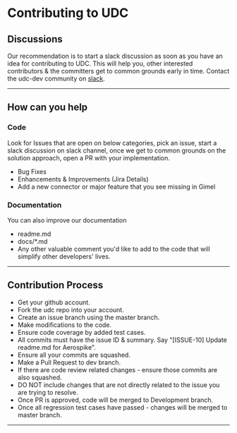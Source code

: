 
# Contributing to UDC

## Discussions

Our recommendation is to start a slack discussion as soon as you have an idea for contributing to UDC.
This will help you, other interested contributors & the committers get to common grounds early in time.
Contact the udc-dev community on [slack](https://udc-dev.slack.com).

--------------------------------------------------------------------------------------------------------------------

## How can you help

### Code
Look for Issues that are open on below categories, pick an issue, start a slack discussion on slack channel, once we get to common grounds on the solution approach, open a PR with your implementation.
* Bug Fixes
* Enhancements & Improvements (Jira Details)
* Add a new connector or major feature that you see missing in Gimel

### Documentation
You can also improve our documentation
* readme.md
* docs/*.md
* Any other valuable comment you'd like to add to the code that will simplify other developers' lives.

--------------------------------------------------------------------------------------------------------------------


## Contribution Process

* Get your github account.
* Fork the udc repo into your account.
* Create an issue branch using the master branch.
* Make modifications to the code.
* Ensure code coverage by added test cases.
* All commits must have the issue ID & summary. Say "[ISSUE-10] Update readme.md for Aerospike".
* Ensure all your commits are squashed.
* Make a Pull Request to dev branch.
* If there are code review related changes - ensure those commits are also squashed.
* DO NOT include changes that are not directly related to the issue you are trying to resolve.
* Once PR is approved, code will be merged to Development branch.
* Once all regression test cases have passed - changes will be merged to master branch.

--------------------------------------------------------------------------------------------------------------------

